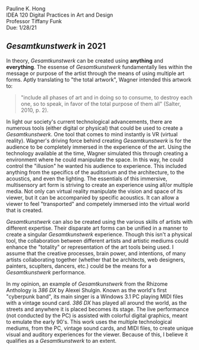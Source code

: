 Pauline K. Hong    
IDEA 120 Digital Practices in Art and Design  
Professor Tiffany Funk  
Due: 1/28/21

## *Gesamtkunstwerk* in 2021

In theory, *Gesamtkunstwerk* can be created using **anything** and **everything**. The essense of *Gesamtkunstwerk* fundamentally lies within the message or purpose of the artist through the means of using multiple art forms. Aptly translating to "the total artwork", Wagner intended this artwork to: 


> "include all phases of art and in doing so to consume, to destroy each one, so to speak, in favor of the total purpose of them all" (Salter, 2010, p. 2).


In light our society's current technological advancements, there are numerous tools (either digital or physical) that could be used to create a *Gesamtkunstwerk*. 
One tool that comes to mind instantly is VR (virtual reality). Wagner's driving force behind creating *Gesamtkunstwerk* is for the audience to be completely immersed in the experience of the art. Using the technology available at the time, Wagner simulated this through creating a environment where he could manipulate the space. In this way, he could control the "illusion" he wanted his audience to experience. This included anything from the specifics of the auditorium and the architecture, to the acoustics, and even the lighting. The essentials of this immersive, multisensory art form is striving to create an experience using all/or multiple media. Not only can virtual reality manipulate the vision and space of its viewer, but it can be accompanied by specific acoustics. It can allow a viewer to feel "transported" and competely immersed into the virtual world that is created.


*Gesamtkunstwerk* can also be created using the various skills of artists with different expertise. Their disparate art forms can be unified in a manner to create a singular *Gesamtkunstwerk* experience. Though this isn't a physical tool, the collaboration between different artists and artistic mediums could enhance the "totality" or representation of the art tools being used. I assume that the creative processes, brain power, and intentions, of many artists collaborating together (whether that be architects, web designers, painters, scuplters, dancers, etc.) could be the means for a *Gesamtkunstwerk* performance. 

In my opinion, an example of *Gesamtkunstwerk* from the Rhizome Anthology is *386 DX* by Alexei Shulgin. Known as the world's first "cyberpunk band", its main singer is a Windows 3.1 PC playing MIDI files with a vintage sound card. *386 DX* has played all around the world, as the streets and anywhere it is placed becomes its stage. The live performance (not conducted by the PC) is assisted with colorful digital graphics, meant to emulate the early 90's. This work uses the multiple technological mediums, from the PC, vintage sound cards, and MIDI files, to create unique visual and auditory experiences for the viewer. Because of this, I believe it qualifies as a *Gesamtkunstwerk* to an extent. 

<!-- 
                           _,,ad8888888888bba,_
                        ,ad88888I888888888888888ba,
                      ,88888888I88888888888888888888a,
                    ,d888888888I8888888888888888888888b,
                   d88888PP"""" ""YY88888888888888888888b,
                 ,d88"'__,,--------,,,,.;ZZZY8888888888888,
                ,8IIl'"                ;;l"ZZZIII8888888888,
               ,I88l;'                  ;lZZZZZ888III8888888,
             ,II88Zl;.                  ;llZZZZZ888888I888888,
            ,II888Zl;.                .;;;;;lllZZZ888888I8888b
           ,II8888Z;;                 `;;;;;''llZZ8888888I8888,
           II88888Z;'                        .;lZZZ8888888I888b
           II88888Z; _,aaa,      .,aaaaa,__.l;llZZZ88888888I888
           II88888IZZZZZZZZZ,  .ZZZZZZZZZZZZZZ;llZZ88888888I888,
           II88888IZZ<'(@@>Z|  |ZZZ<'(@@>ZZZZ;;llZZ888888888I88I
          ,II88888;   `""" ;|  |ZZ; `"""     ;;llZ8888888888I888
          II888888l            `;;          .;llZZ8888888888I888,
         ,II888888Z;           ;;;        .;;llZZZ8888888888I888I
         III888888Zl;    ..,   `;;       ,;;lllZZZ88888888888I888
         II88888888Z;;...;(_    _)      ,;;;llZZZZ88888888888I888,
         II88888888Zl;;;;;' `--'Z;.   .,;;;;llZZZZ88888888888I888b
         ]I888888888Z;;;;'   ";llllll;..;;;lllZZZZ88888888888I8888,
         II888888888Zl.;;"Y88bd888P";;,..;lllZZZZZ88888888888I8888I
         II8888888888Zl;.; `"PPP";;;,..;lllZZZZZZZ88888888888I88888
         II888888888888Zl;;. `;;;l;;;;lllZZZZZZZZW88888888888I88888
         `II8888888888888Zl;.    ,;;lllZZZZZZZZWMZ88888888888I88888
          II8888888888888888ZbaalllZZZZZZZZZWWMZZZ8888888888I888888,
          `II88888888888888888b"WWZZZZZWWWMMZZZZZZI888888888I888888b
           `II88888888888888888;ZZMMMMMMZZZZZZZZllI888888888I8888888
            `II8888888888888888 `;lZZZZZZZZZZZlllll888888888I8888888,
             II8888888888888888, `;lllZZZZllllll;;.Y88888888I8888888b,
            ,II8888888888888888b   .;;lllllll;;;.;..88888888I88888888b,
            II888888888888888PZI;.  .`;;;.;;;..; ...88888888I8888888888,
            II888888888888PZ;;';;.   ;. .;.  .;. .. Y8888888I88888888888b,
           ,II888888888PZ;;'                        `8888888I8888888888888b,
           II888888888'                              888888I8888888888888888b
          ,II888888888                              ,888888I88888888888888888
         ,d88888888888                              d888888I8888888888ZZZZZZZ
      ,ad888888888888I                              8888888I8888ZZZZZZZZZZZZZ
    ,d888888888888888'                              888888IZZZZZZZZZZZZZZZZZZ
  ,d888888888888P'8P'                               Y888ZZZZZZZZZZZZZZZZZZZZZ
 ,8888888888888,  "                                 ,ZZZZZZZZZZZZZZZZZZZZZZZZ
d888888888888888,                                ,ZZZZZZZZZZZZZZZZZZZZZZZZZZZ
888888888888888888a,      _                    ,ZZZZZZZZZZZZZZZZZZZZ888888888
888888888888888888888ba,_d'                  ,ZZZZZZZZZZZZZZZZZ88888888888888
8888888888888888888888888888bbbaaa,,,______,ZZZZZZZZZZZZZZZ888888888888888888
88888888888888888888888888888888888888888ZZZZZZZZZZZZZZZ888888888888888888888
8888888888888888888888888888888888888888ZZZZZZZZZZZZZZ88888888888888888888888
888888888888888888888888888888888888888ZZZZZZZZZZZZZZ888888888888888888888888
8888888888888888888888888888888888888ZZZZZZZZZZZZZZ88888888888888888888888888
88888888888888888888888888888888888ZZZZZZZZZZZZZZ8888888888888888888888888888
8888888888888888888888888888888888ZZZZZZZZZZZZZZ88888888888888888 Normand  88
88888888888888888888888888888888ZZZZZZZZZZZZZZ8888888888888888888 Veilleux 88
8888888888888888888888888888888ZZZZZZZZZZZZZZ88888888888888888888888888888888
--> 
